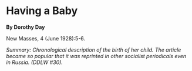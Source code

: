 Having a Baby
=============

**By Dorothy Day**

New Masses, 4 (June 1928):5-6.

*Summary: Chronological description of the birth of her child. The
article became so popular that it was reprinted in other socialist
periodicals even in Russia. (DDLW \#30).*


